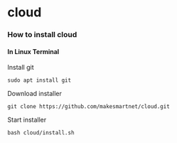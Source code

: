 # cloud

### How to install cloud

#### In Linux Terminal

Install git
```
sudo apt install git
```

Download installer
```
git clone https://github.com/makesmartnet/cloud.git
```

Start installer
```
bash cloud/install.sh
```
